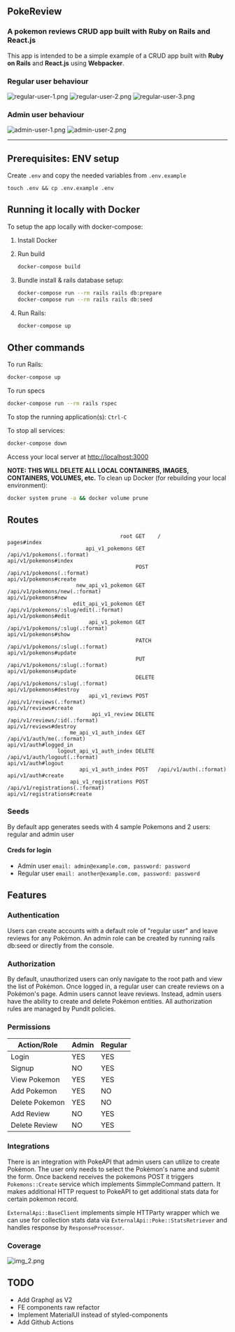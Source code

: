 ## PokeReview
### A pokemon reviews CRUD app built with Ruby on Rails and React.js

This app is intended to be a simple example of a CRUD app built with **Ruby on Rails** and **React.js** using **Webpacker**.

### Regular user behaviour
![regular-user-1.png](regular-user-1.png)
![regular-user-2.png](regular-user-2.png)
![regular-user-3.png](regular-user-3.png)

### Admin user behaviour
![admin-user-1.png](admin-user-1.png)
![admin-user-2.png](admin-user-2.png)

---
## Prerequisites: ENV setup
Create `.env` and copy the needed variables from `.env.example`

```shell
touch .env && cp .env.example .env
```

## Running it locally with Docker

To setup the app locally with docker-compose:

1. Install Docker
2. Run build
   ```bash
   docker-compose build
   ```
4. Bundle install & rails database setup:

   ```bash
   docker-compose run --rm rails rails db:prepare
   docker-compose run --rm rails rails db:seed
   ```

5. Run Rails:

   ```bash
   docker-compose up
   ```

## Other commands

To run Rails:

```bash
docker-compose up
```

To run specs

```bash
docker-compose run --rm rails rspec
```

To stop the running application(s): `Ctrl-C`

To stop all services:

```bash
docker-compose down
```

Access your local server at <http://localhost:3000>

**NOTE: THIS WILL DELETE ALL LOCAL CONTAINERS, IMAGES, CONTAINERS, VOLUMES, etc.**
To clean up Docker (for rebuilding your local environment):

```bash
docker system prune -a && docker volume prune
```

## Routes
```shell
                                    root GET    /                                                                                                 pages#index
                         api_v1_pokemons GET    /api/v1/pokemons(.:format)                                                                        api/v1/pokemons#index
                                         POST   /api/v1/pokemons(.:format)                                                                        api/v1/pokemons#create
                      new_api_v1_pokemon GET    /api/v1/pokemons/new(.:format)                                                                    api/v1/pokemons#new
                     edit_api_v1_pokemon GET    /api/v1/pokemons/:slug/edit(.:format)                                                             api/v1/pokemons#edit
                          api_v1_pokemon GET    /api/v1/pokemons/:slug(.:format)                                                                  api/v1/pokemons#show
                                         PATCH  /api/v1/pokemons/:slug(.:format)                                                                  api/v1/pokemons#update
                                         PUT    /api/v1/pokemons/:slug(.:format)                                                                  api/v1/pokemons#update
                                         DELETE /api/v1/pokemons/:slug(.:format)                                                                  api/v1/pokemons#destroy
                          api_v1_reviews POST   /api/v1/reviews(.:format)                                                                         api/v1/reviews#create
                           api_v1_review DELETE /api/v1/reviews/:id(.:format)                                                                     api/v1/reviews#destroy
                    me_api_v1_auth_index GET    /api/v1/auth/me(.:format)                                                                         api/v1/auth#logged_in
                logout_api_v1_auth_index DELETE /api/v1/auth/logout(.:format)                                                                     api/v1/auth#logout
                       api_v1_auth_index POST   /api/v1/auth(.:format)                                                                            api/v1/auth#create
                    api_v1_registrations POST   /api/v1/registrations(.:format)                                                                   api/v1/registrations#create
```

### Seeds
By default app generates seeds with 4 sample Pokemons and 2 users: regular and admin user

#### Creds for login
- Admin user `email: admin@example.com, password: password`
- Regular user `email: another@example.com, password: password`

## Features

### Authentication
Users can create accounts with a default role of "regular user" and leave reviews for any Pokémon. An admin role can be created by running rails db:seed or directly from the console.

### Authorization
By default, unauthorized users can only navigate to the root path and view the list of Pokémon. Once logged in, a regular user can create reviews on a Pokémon's page. Admin users cannot leave reviews.
Instead, admin users have the ability to create and delete Pokémon entities. All authorization rules are managed by Pundit policies.

### Permissions

| Action/Role    |   Admin  | Regular  |
|----------------|----------|----------|
| Login          | YES      | YES      |
| Signup         | NO       | YES      |
| View Pokemon   | YES      | YES      |
| Add Pokemon    | YES      | NO       |
| Delete Pokemon | YES      | NO       |
| Add Review     | NO       | YES      |
| Delete Review  | NO       | YES      |

### Integrations
There is an integration with PokeAPI that admin users can utilize to create Pokémon. The user only needs to select the Pokémon's name and submit the form.
Once backend receives the pokemons POST it triggers `Pokemons::Create` service which implements SimmpleCommand pattern. It makes additional HTTP request to PokeAPI to get additional stats data for certain pokemon record.

`ExternalApi::BaseClient` implements simple HTTParty wrapper which we can use for collection stats data via `ExternalApi::Poke::StatsRetriever` and handles response by `ResponseProcessor`.

### Coverage
![img_2.png](img_2.png)


## TODO
- Add Graphql as V2
- FE components raw refactor
- Implement MaterialUI instead of styled-components
- Add Github Actions